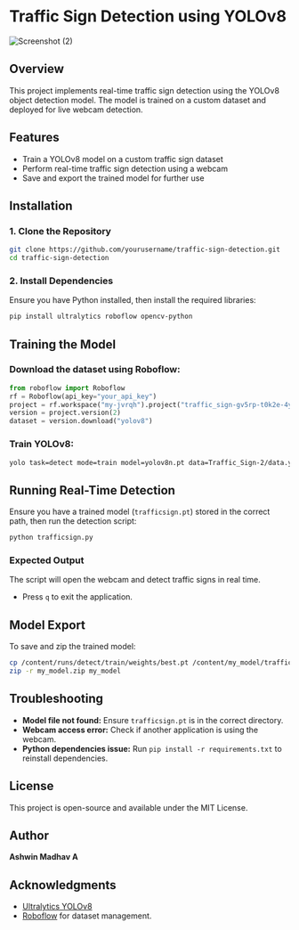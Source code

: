 # Traffic Sign Detection using YOLOv8 

![Screenshot (2)](https://github.com/user-attachments/assets/2abd2fdd-36c6-48f1-9ff8-e5968aa00d5e)

## Overview
This project implements real-time traffic sign detection using the YOLOv8 object detection model. The model is trained on a custom dataset and deployed for live webcam detection.

## Features
- Train a YOLOv8 model on a custom traffic sign dataset
- Perform real-time traffic sign detection using a webcam
- Save and export the trained model for further use

## Installation

### 1. Clone the Repository
```bash
git clone https://github.com/yourusername/traffic-sign-detection.git
cd traffic-sign-detection
```

### 2. Install Dependencies
Ensure you have Python installed, then install the required libraries:
```bash
pip install ultralytics roboflow opencv-python
```

## Training the Model
### Download the dataset using Roboflow:
```python
from roboflow import Roboflow
rf = Roboflow(api_key="your_api_key")
project = rf.workspace("my-jvrqh").project("traffic_sign-gv5rp-t0k2e-4y3sn")
version = project.version(2)
dataset = version.download("yolov8")
```

### Train YOLOv8:
```bash
yolo task=detect mode=train model=yolov8n.pt data=Traffic_Sign-2/data.yaml epochs=25 imgsz=640 batch=8
```

## Running Real-Time Detection
Ensure you have a trained model (`trafficsign.pt`) stored in the correct path, then run the detection script:
```bash
python trafficsign.py
```

### Expected Output
The script will open the webcam and detect traffic signs in real time.
- Press `q` to exit the application.

## Model Export
To save and zip the trained model:
```bash
cp /content/runs/detect/train/weights/best.pt /content/my_model/trafficsign.pt
zip -r my_model.zip my_model
```

## Troubleshooting
- **Model file not found:** Ensure `trafficsign.pt` is in the correct directory.
- **Webcam access error:** Check if another application is using the webcam.
- **Python dependencies issue:** Run `pip install -r requirements.txt` to reinstall dependencies.

## License
This project is open-source and available under the MIT License.

## Author
**Ashwin Madhav A**

## Acknowledgments
- [Ultralytics YOLOv8](https://github.com/ultralytics/ultralytics)
- [Roboflow](https://roboflow.com) for dataset management.






